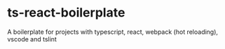 # ts-react-boilerplate
A boilerplate for projects with typescript, react, webpack (hot reloading), vscode and tslint 
